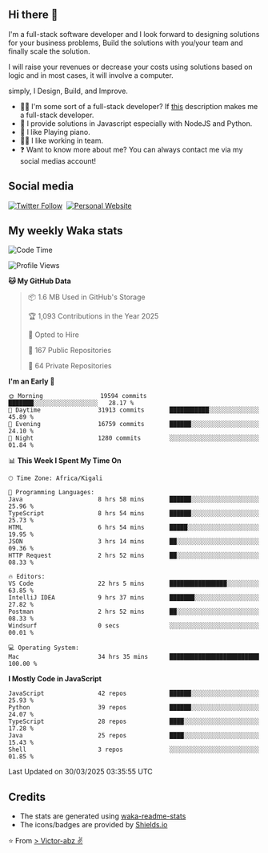 ## Hi there 👋
I'm a full-stack software developer and I look forward to designing solutions for your business problems, Build the solutions with you/your team and finally scale the solution.

I will raise your revenues or decrease your costs using solutions based on logic and in most cases, it will involve a computer.

simply, I Design, Build, and Improve.

- 👨‍💻 I'm some sort of a full-stack developer? If [this](https://www.w3schools.com/whatis/whatis_fullstack.asp) description makes me a full-stack developer.
- 🌱 I provide solutions in Javascript especially with NodeJS and Python. 
- 🎹 I like Playing piano.
- 👯‍♀️ I like working in team.
- ❓ Want to know more about me? You can always contact me via my social medias account!

## Social media
[![Twitter Follow](https://img.shields.io/twitter/follow/vicky_abz?color=%231DA1F2&label=Twitter&style=for-the-badge&logo=twitter&logoColor=ffffff)](https://twitter.com/vicky_abz)
‎‎ [![Personal Website](https://img.shields.io/static/v1?label=visit&message=victor-abz.com&color=%235F021F&style=for-the-badge)](https://victor-abz.com/)

## My weekly Waka stats
<!--START_SECTION:waka-->
![Code Time](http://img.shields.io/badge/Code%20Time-1%2C367%20hrs%209%20mins-blue)

![Profile Views](http://img.shields.io/badge/Profile%20Views-1-blue)

**🐱 My GitHub Data** 

> 📦 1.6 MB Used in GitHub's Storage 
 > 
> 🏆 1,093 Contributions in the Year 2025
 > 
> 💼 Opted to Hire
 > 
> 📜 167 Public Repositories 
 > 
> 🔑 64 Private Repositories 
 > 
**I'm an Early 🐤** 

```text
🌞 Morning                19594 commits       ███████░░░░░░░░░░░░░░░░░░   28.17 % 
🌆 Daytime                31913 commits       ███████████░░░░░░░░░░░░░░   45.89 % 
🌃 Evening                16759 commits       ██████░░░░░░░░░░░░░░░░░░░   24.10 % 
🌙 Night                  1280 commits        ░░░░░░░░░░░░░░░░░░░░░░░░░   01.84 % 
```


📊 **This Week I Spent My Time On** 

```text
🕑︎ Time Zone: Africa/Kigali

💬 Programming Languages: 
Java                     8 hrs 58 mins       ██████░░░░░░░░░░░░░░░░░░░   25.96 % 
TypeScript               8 hrs 54 mins       ██████░░░░░░░░░░░░░░░░░░░   25.73 % 
HTML                     6 hrs 54 mins       █████░░░░░░░░░░░░░░░░░░░░   19.95 % 
JSON                     3 hrs 14 mins       ██░░░░░░░░░░░░░░░░░░░░░░░   09.36 % 
HTTP Request             2 hrs 52 mins       ██░░░░░░░░░░░░░░░░░░░░░░░   08.33 % 

🔥 Editors: 
VS Code                  22 hrs 5 mins       ████████████████░░░░░░░░░   63.85 % 
IntelliJ IDEA            9 hrs 37 mins       ███████░░░░░░░░░░░░░░░░░░   27.82 % 
Postman                  2 hrs 52 mins       ██░░░░░░░░░░░░░░░░░░░░░░░   08.33 % 
Windsurf                 0 secs              ░░░░░░░░░░░░░░░░░░░░░░░░░   00.01 % 

💻 Operating System: 
Mac                      34 hrs 35 mins      █████████████████████████   100.00 % 
```

**I Mostly Code in JavaScript** 

```text
JavaScript               42 repos            ██████░░░░░░░░░░░░░░░░░░░   25.93 % 
Python                   39 repos            ██████░░░░░░░░░░░░░░░░░░░   24.07 % 
TypeScript               28 repos            ████░░░░░░░░░░░░░░░░░░░░░   17.28 % 
Java                     25 repos            ████░░░░░░░░░░░░░░░░░░░░░   15.43 % 
Shell                    3 repos             ░░░░░░░░░░░░░░░░░░░░░░░░░   01.85 % 
```




 Last Updated on 30/03/2025 03:35:55 UTC
<!--END_SECTION:waka-->

## Credits
- The stats are generated using [waka-readme-stats](https://github.com/anmol098/waka-readme-stats)
- The icons/badges are provided by [Shields.io](https://shields.io/)

⭐️ From [> Victor-abz ✌](https://victor-abz.com/)

